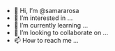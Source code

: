 - 👋 Hi, I’m @samararosa
- 👀 I’m interested in ...
- 🌱 I’m currently learning ...
- 💞️ I’m looking to collaborate on ...
- 📫 How to reach me ...

<!---
samararosa/samararosa is a ✨ special ✨ repository because its `README.md` (this file) appears on your GitHub profile.
You can click the Preview link to take a look at your changes.
--->
